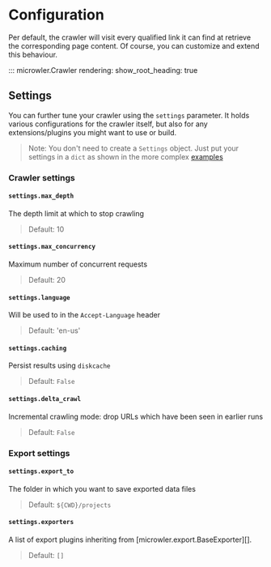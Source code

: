 # Configuration
Per default, the crawler will visit every qualified link it can find at retrieve the corresponding page content.
Of course, you can customize and extend this behaviour.

::: microwler.Crawler
    rendering:
      show_root_heading: true

## Settings
You can further tune your crawler using the `settings` parameter. It holds various configurations
for the crawler itself, but also for any extensions/plugins you might want to use or build.

> Note: You don't need to create a `Settings` object. Just put your settings in a `dict` as shown in the more complex [examples](/examples)

### Crawler settings

#### `settings.max_depth`
The depth limit at which to stop crawling
> Default: 10

#### `settings.max_concurrency`
Maximum number of concurrent requests
> Default: 20


#### `settings.language`
Will be used to in the `Accept-Language` header
> Default: 'en-us'


#### `settings.caching`
Persist results using `diskcache`
> Default: `False`

#### `settings.delta_crawl`
Incremental crawling mode: drop URLs which have been seen in earlier runs
> Default: `False`

### Export settings

#### `settings.export_to`
The folder in which you want to save exported data files
> Default: `${CWD}/projects`

#### `settings.exporters`
A list of export plugins inheriting from [microwler.export.BaseExporter][].
> Default: `[]`

